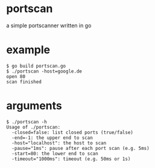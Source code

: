 # portscan
a simple portscanner written in go

# example
```
$ go build portscan.go 
$ ./portscan -host=google.de
open 80
scan finished
```

# arguments
```
$ ./portscan -h
Usage of ./portscan:
  -closed=false: list closed ports (true/false)
  -end=-1: the upper end to scan
  -host="localhost": the host to scan
  -pause="1ms": pause after each port scan (e.g. 5ms)
  -start=80: the lower end to scan
  -timeout="1000ms": timeout (e.g. 50ms or 1s)
  ```
